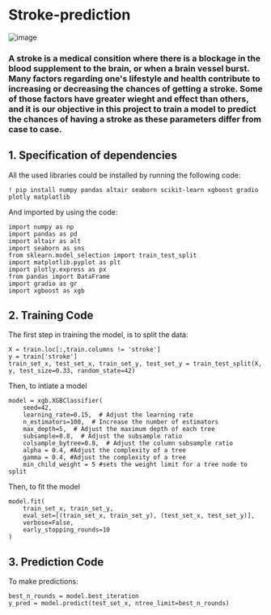 # Stroke-prediction

![image](https://github.com/osama-alani/Stroke-prediction/assets/133378136/902e8de9-8132-496a-a603-1e8f6af1b112)

### A stroke is a medical consition where there is a blockage in the blood supplement to the brain, or when a brain vessel burst. Many factors regarding one's lifestyle and health contribute to increasing or decreasing the chances of getting a stroke. Some of those factors have greater wieght and effect than others, and it is our objective in this project to train a model to predict the chances of having a stroke as these parameters differ from case to case.


## 1. Specification of dependencies

All the used libraries could be installed by running the following code:
```
! pip install numpy pandas altair seaborn scikit-learn xgboost gradio plotly matplotlib
```
And imported by using the code:
```
import numpy as np
import pandas as pd
import altair as alt
import seaborn as sns    
from sklearn.model_selection import train_test_split
import matplotlib.pyplot as plt
import plotly.express as px    
from pandas import DataFrame    
import gradio as gr 
import xgboost as xgb
```

## 2. Training Code
The first step in training the model, is to split the data:
```
X = train.loc[:,train.columns != 'stroke']
y = train['stroke']
train_set_x, test_set_x, train_set_y, test_set_y = train_test_split(X, y, test_size=0.33, random_state=42)
```
Then, to intiate a model 
```
model = xgb.XGBClassifier(
    seed=42,
    learning_rate=0.15,  # Adjust the learning rate 
    n_estimators=100,  # Increase the number of estimators
    max_depth=5,  # Adjust the maximum depth of each tree
    subsample=0.8,  # Adjust the subsample ratio
    colsample_bytree=0.8,  # Adjust the column subsample ratio
    alpha = 0.4, #Adjust the complexity of a tree
    gamma = 0.4, #Adjust the complexity of a tree
    min_child_weight = 5 #sets the weight limit for a tree node to split
```
Then, to fit the model

```
model.fit(
    train_set_x, train_set_y,
    eval_set=[(train_set_x, train_set_y), (test_set_x, test_set_y)],
    verbose=False,
    early_stopping_rounds=10 
)
```
## 3. Prediction Code
To make predictions:
```
best_n_rounds = model.best_iteration
y_pred = model.predict(test_set_x, ntree_limit=best_n_rounds)
```
